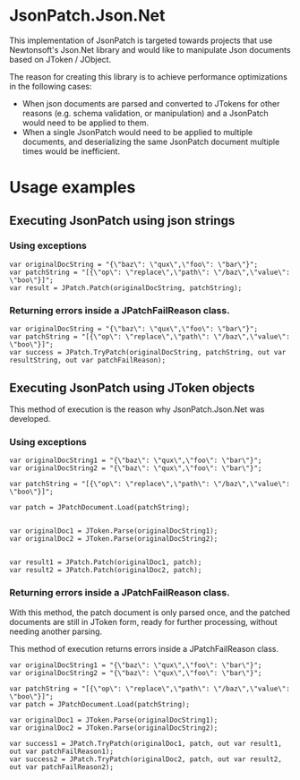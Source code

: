 # JsonPatch.Json.Net
This implementation of JsonPatch is targeted towards projects that use Newtonsoft's Json.Net library and would like to manipulate Json documents based on JToken / JObject.

The reason for creating this library is to achieve performance optimizations in the following cases:
- When json documents are parsed and converted to JTokens for other reasons (e.g. schema validation, or manipulation) and a JsonPatch would need to be applied to them.
- When a single JsonPatch would need to be applied to multiple documents, and deserializing the same JsonPatch document multiple times would be inefficient. 

# Usage examples

## Executing JsonPatch using json strings

### Using exceptions

```
var originalDocString = "{\"baz\": \"qux\",\"foo\": \"bar\"}";
var patchString = "[{\"op\": \"replace\",\"path\": \"/baz\",\"value\": \"boo\"}]";
var result = JPatch.Patch(originalDocString, patchString);
```

### Returning errors inside a JPatchFailReason class.

```
var originalDocString = "{\"baz\": \"qux\",\"foo\": \"bar\"}";
var patchString = "[{\"op\": \"replace\",\"path\": \"/baz\",\"value\": \"boo\"}]";
var success = JPatch.TryPatch(originalDocString, patchString, out var resultString, out var patchFailReason);
```

## Executing JsonPatch using JToken objects
This method of execution is the reason why JsonPatch.Json.Net was developed.

### Using exceptions
```
var originalDocString1 = "{\"baz\": \"qux\",\"foo\": \"bar\"}";
var originalDocString2 = "{\"baz\": \"qux\",\"foo\": \"bar\"}";

var patchString = "[{\"op\": \"replace\",\"path\": \"/baz\",\"value\": \"boo\"}]";

var patch = JPatchDocument.Load(patchString);


var originalDoc1 = JToken.Parse(originalDocString1);
var originalDoc2 = JToken.Parse(originalDocString2);


var result1 = JPatch.Patch(originalDoc1, patch);
var result2 = JPatch.Patch(originalDoc2, patch);
```


### Returning errors inside a JPatchFailReason class.
With this method, the patch document is only parsed once, and the patched documents are still in JToken form, ready for
further processing, without needing another parsing.

This method of execution returns errors inside a JPatchFailReason class.
```
var originalDocString1 = "{\"baz\": \"qux\",\"foo\": \"bar\"}";
var originalDocString2 = "{\"baz\": \"qux\",\"foo\": \"bar\"}";

var patchString = "[{\"op\": \"replace\",\"path\": \"/baz\",\"value\": \"boo\"}]";
var patch = JPatchDocument.Load(patchString);

var originalDoc1 = JToken.Parse(originalDocString1);
var originalDoc2 = JToken.Parse(originalDocString2);

var success1 = JPatch.TryPatch(originalDoc1, patch, out var result1, out var patchFailReason1);
var success2 = JPatch.TryPatch(originalDoc2, patch, out var result2, out var patchFailReason2);
```

